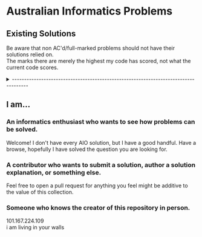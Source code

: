 # Australian Informatics Problems

## Existing Solutions

Be aware that non AC'd/full-marked problems should not have their solutions relied on.  
The marks there are merely the highest my code has scored, not what the current code scores.

<details>
  <summary>------------------------------------------------------------------------------------</summary>
  
  | Problem                                                        | Mark | Subtasks |
  | :------------------------------------------------------------- | :--: | :------- |
  | `cf1003A` (_Polycarp's Pockets_)                               | AC   | All      |
  | `cf1030A` (_In Search of an Easy Problem_)                     | AC   | All      |
  | `aio22election` (_Election II_)                                | 100  | All      |
  | `aio22ground` (_Level Ground_)                                 | 100  | All      |
  | `aio22tsp` (_TSP_)                                             | 100  | All      |
  | `aio22buildings` (_Beautiful Buildings_)                       | 100  | All      |
  | `aio22composing` (_Composing Pyramids_)                        | 100  | All      |
  | `aio22spaceship` (_Spaceship Shuffle_)                         | 100  | All      |
  | `aio21robot` (_Robot Vacuum_)                                  | 100  | All      |
  | `aio21artclass` (_Art Class II_)                               | 100  | All      |
  | `aio21melody` (_Melody_)                                       | 100  | All      |
  | `aio21distancing` (_Social Distancing_)                        | 100  | All      |
  | `aio21space` (_Space Mission_)                                 | 100  | All      |
  | `aio21laser` (_Laser Cutter_)                                  | 100  | All      |
  | `aio20baubles` (_Baubles_)                                     | 15   | S1       |
  | `aio20cookies` (_Cookies_)                                     | 100  | All      |
  | `aio20ghost` (_Ghost Encounters_)                              | 100  | All      |
  | `aio20tennis` (_Tennis Robot_)                                 | 15   | S1       |
  | `aio19vases` (_Vases_)                                         | 100  | All      |
  | `aio19rps` (_RPS_)                                             | 100  | All      |
  | `aio19hire` (_Hiring Monks_)                                   | 100  | All      |
  | `aio19snake` (_Medusa's Snakes_)                               | 100  | All      |
  | `aio19evading` (_Evading Capture_)                             | 100  | All      |
  | `aio18street` (_Street Construction_)                          | 100  | All      |
  | `aio18cavalry` (_Castle Cavalry_)                              | 100  | All      |
  | `aio18cloud` (_Cloud Cover_)                                   | 100  | All      |
  | `aio18janitor` (_Janitor_)                                     | 100  | All      |
  | `aio18detective` (_Detective_)                                 | 100  | All      |
  | `aio17mango` (_Missing Mango_)                                 | 100  | All      |
  | `aio17tag` (_Tag_)                                             | 100  | All      |
  | `aio17chimera` (_Chimera II_)                                  | 100  | All      |
  | `aio17coconut` (_Concealed Coconut_)                           | 100  | All      |
  | `aio16magic` (_Magic Squares_)                                 | 100  | All      |
  | `aio16farmer` (_Farmer Drama_)                                 | 100  | All      |
  | `aio16sculpture` (_Sculpture II_)                              | 100  | All      |
  | `aio16probe` (_Probe_)                                         | 100  | All      |
  | `aio16balance` (_Balancing Aeroplanes II_)                     | 100  | All      |
  | `aio16carmen` (_Carmen Sanfrancisco II: Bank Robbing_)         | 20   | S1       |
  | `aio15snap` (_Snap Dragons II_)                                | 100  | All      |
  | `aio15ruckus` (_Ruckus League_)                                | 20   | S1       |
  | `aio12nort` (_NORT_)                                           | 100  | All      |
  | `aio12shuffle` (_Cabinet Shuffle_)                             | 100  | All      |
  | `aio12posters` (_Posters_)                                     | 100  | All      |
  | `aio11pirates` (_Pirates_)                                     | 100  | All      |
  | `aio10ninjas` (_Ninjas_)                                       | 100  | All      |
  | `aio10choreo` (_Choreography_)                                 | 100  | All      |
  | `aio10oil` (_Oil_)                                             | 100  | All      |
  | `aio10heat` (_Heatwave_)                                       | 100  | All      |
  | `aio10snap` (_Snap Dragons_)                                   | 100  | All      |
  | `aio10island` (_Island_)                                       | 50   | S1       |
  | `aio09sales` (_Travelling Salesperson_)                        | 100  | All      |
  | `aio09nom` (_Nomnomnom_)                                       | 100  | All      |
  | `aio08ladybugs` (_Ladybugs_)                                   | 100  | All      |
  | `aio06fashion` (_Fashion Statement_)                           | 100  | All      |
  | `aio05cute` (_Cute Numbers_)                                   | 100  | All      |
  | `aio05curry` (_Curry_)                                         | 100  | All      |
  | `aic04genius` (_Genius_)                                       | 100  | All      |
  | `aic03culture` (_Culture_)                                     | 100  | All      |
  | `aic99hail` (_Hailstone Sequences_)                            | 100  | All      |
  | `oracgraphadjlist` (_Adjacency List_)                          | 100  | All      |
  | `oracsortnotso` (_A Not So Simple Sort_)                       | 100  | All      |
  | `oracsortmode` (_Pie a la Mode_)                               | 100  | All      |
  | `oracsortswaps` (_Swapsies_)                                   | 100  | All      |
  | `oracdatastacks3` (_Stacks_)                                   | 100  | All      |
  | `oracdataqueues2` (_Queues 2_)                                 | 100  | All      |
  | `oracdatastacksbracket` (_Bracket Matching_)                   | 100  | All      |
  | `pre09primes` (_Twin Prime Conjecture_)                        | 100  | All      |
  | `pre09pairs` (_Pairs_)                                         | 100  | All      |
  | `trial05qsort` (_Quicksort_)                                   | 100  | All      |
  | `trial01gossip` (_Gossip Chains_)                              | 100  | All      |
  | _Road to 120..._ (We are throwing a party at 100.)             | 63   | 57       |
  
</details>

## I am...

### An informatics enthusiast who wants to see how problems can be solved.

Welcome! I don't have every AIO solution, but I have a good handful. Have a browse, hopefully I have solved the question you are looking for.

### A contributor who wants to submit a solution, author a solution explanation, or something else.

Feel free to open a pull request for anything you feel might be additive to the value of this collection.

### Someone who knows the creator of this repository in person.

101.167.224.109  
i am living in your walls
